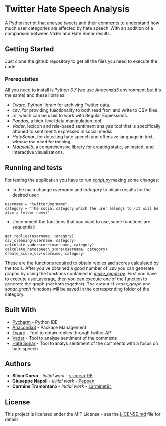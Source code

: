 # Twitter Hate Speech Analysis

A Python script that analyse tweets and their comments to understand how much user categories are affected by hate speech. With an addition of a comparison between Vader and Hate Sonar results.

## Getting Started
Just clone the github repository to get all the files you need to execute the code.


### Prerequisites

All you need to install is *Python 3.7* (we use *Anaconda3* environment but it's the same) and these libraries:
* *Twarc*, Python library for archiving Twitter data.
* *csv*, for providing functionality to both read from and write to CSV files.
* *re*, which can be used to work with Regular Expressions.
* *Pandas*, a high-level data manipulation tool.
* *Vader*, lexicon and rule-based sentiment analysis tool that is specifically attuned to sentiments expressed in social media.
* *HateSonar*, for detecting hate speech and offensive language in text, without the need for training.
* *Matplotlib*, a comprehensive library for creating static, animated, and interactive visualizations.


## Running and tests

For testing the application you have to run *[script.py](https://github.com/Peppen/Twitter_HSAnalysis/blob/main/script.py)* making some changes:

* In the main change *username* and *category* to obtain results for the desired user:
```
username = "twitterUsername"
category = "The social category which the user belongs to (It will be also a folder name)"
```
* Uncomment the functions that you want to use, some functions are sequential:
```
get_replies(username, category)
csv_cleaning(username, category)
calculate_vaderscore(username, category)
calculate_hatespeech_score(username, category)
create_score_csv(username, category)
```

These are the functions required to obtain replies and scores calculated by the tools.
After you've obtained a good number of .csv you can generate graphs by using the functions contained in *[make_graph.py](https://github.com/Peppen/Twitter_HSAnalysis/blob/main/make_graph.py)*.
First you have to execute user_average, then you can execute one of the function to generate the graph (not both together).
The output of *vader_graph* and *sonar_graph* functions will be saved in the corresponding folder of the category.



## Built With

* [Pycharm](https://www.jetbrains.com/pycharm/) - Python IDE
* [Anaconda3](https://www.anaconda.com/) - Package Management
* [Twarc](https://github.com/DocNow/twarc) - Tool to obtain replies through twitter API
* [Vader](https://github.com/cjhutto/vaderSentiment) - Tool to analyse sentiment of the comments
* [Hate Sonar](https://github.com/Hironsan/HateSonar) - Tool to analys sentiment of the comments with a focus on hate speech


## Authors

* **Silvio Corso** - *Initial work* - [s-corso-98](https://github.com/s-corso-98)
* **Giuseppe Napoli** - *Initial work* - [Peppen](https://github.com/Peppen)
* **Carmine Tramontano** - *Initial work* - [carminet94](https://github.com/carminet94)

## License

This project is licensed under the MIT License - see the [LICENSE.md](LICENSE.md) file for details
